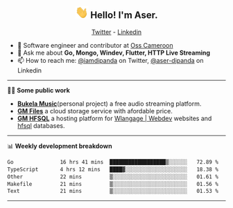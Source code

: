 <h2 align="center"> <img src="https://github.com/gabriel-TheCode/gabriel-TheCode/blob/master/gifs/Hi.gif" width="30px"> Hello! I'm Aser.</h2>
<p align="center">
  <a href="https://twitter.com/iamdipanda">Twitter</a> - 
  <a href="https://www.linkedin.com/in/aser-dipanda/">Linkedin</a>
</p>


- 🔭 Software engineer and contributor at [Oss Cameroon](https://github.com/osscameroon)
- 💬 Ask me about **Go, Mongo, Windev, Flutter, HTTP Live Streaming**
- 📫 How to reach me: [@iamdipanda](https://twitter.com/iamdipanda) on Twitter, [@aser-dipanda](https://www.linkedin.com/in/aser-dipanda/) on Linkedin

-------

👨‍💻 **Some public work**

- **[Bukela Music](https://music.bukela.co)**(personal project) a free audio streaming platform. 
- **[GM Files](https://gamesmania.io)** a cloud storage service with afordable price.
- **[GM HFSQL](https://gamesmania.io)** a hosting platform for [Wlangage | Webdev](https://pcsoft.fr/webdev/index.html) websites and [hfsql](https://pcsoft.fr/accueilpub/hfsql.htm) databases.
-------

📊 **Weekly development breakdown**

<!--START_SECTION:waka-->

```txt
Go               16 hrs 41 mins  ██████████████████▒░░░░░░   72.89 %
TypeScript       4 hrs 12 mins   ████▓░░░░░░░░░░░░░░░░░░░░   18.38 %
Other            22 mins         ▒░░░░░░░░░░░░░░░░░░░░░░░░   01.61 %
Makefile         21 mins         ▒░░░░░░░░░░░░░░░░░░░░░░░░   01.56 %
Text             21 mins         ▒░░░░░░░░░░░░░░░░░░░░░░░░   01.53 %
```

<!--END_SECTION:waka-->

-------
